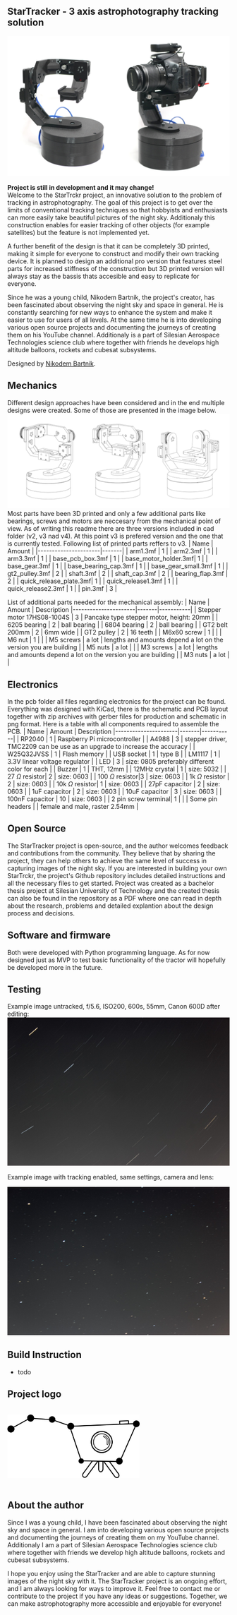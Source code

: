 ## StarTracker - 3 axis astrophotography tracking solution


![startracker image](docs/startrckr_main.jpg)


**Project is still in development and it may change!**<br>
Welcome to the StarTrckr project, an innovative solution to the problem of tracking in astrophotography. The goal of this project is to get over the limits of conventional tracking techniques so that hobbyists and enthusiasts can more easily take beautiful pictures of the night sky. Additionaly this construction enables for easier tracking of other objects (for example satellites) but the feature is not implemented yet.



A further benefit of the design is that it can be completely 3D printed, making it simple for everyone to construct and modify their own tracking device. It is planned to design an additional pro version that features steel parts for increased stiffness of the construction but 3D printed version will always stay as the bassis thats accesible and easy to replicate for everyone.

Since he was a young child, Nikodem Bartnik, the project's creator, has been fascinated about observing the night sky and space in general.  He is constantly searching for new ways to enhance the system and make it easier to use for users of all levels. At the same time he is into developing various open source projects and documenting the journeys of creating them on his YouTube channel. Additionaly is a part of Silesian Aerospace Technologies science club where together with friends he develops high altitude balloons, rockets and cubesat subsystems.


Designed by [Nikodem Bartnik](https://www.youtube.com/nikodembartnik). 

## Mechanics
Different design approaches have been considered and in the end multiple designs were created. Some of those are presented in the image below.
![StarTrckr designs](docs/design_wireframe_all.png)
Most parts have been 3D printed and only a few additional parts like bearings, screws and motors are neccesary from the mechanical point of view. As of writing this readme there are three versions included in cad folder (v2, v3 nad v4). At this point v3 is prefered version and the one that is currently tested. Following list of printed parts reffers to v3.
| Name                | Amount |
|----------------------|-------|
| arm1.3mf             | 1     |
| arm2.3mf             | 1     |
| arm3.3mf             | 1     |
| base_pcb_box.3mf     | 1     |
| base_motor_holder.3mf| 1     |
| base_gear.3mf        | 1     |
| base_bearing_cap.3mf | 1     |
| base_gear_small.3mf  | 1     |
| gt2_pulley.3mf       | 2     |
| shaft.3mf            | 2     |
| shaft_cap.3mf        | 2     |
| bearing_flap.3mf     | 2     |
| quick_release_plate.3mf| 1   |
| quick_release1.3mf   | 1     |
| quick_release2.3mf   | 1     |
| pin.3mf              | 3     |

List of additional parts needed for the mechanical assembly:
| Name                | Amount | Description 
|----------------------|-------|-----------|
| Stepper motor 17HS08-1004S | 3     | Pancake type stepper motor, height: 20mm |
| 6205 bearing             | 2     | ball bearing |
| 6804 bearing             | 2     | ball bearing |
| GT2 belt 200mm          | 2     | 6mm wide    |
| GT2 pulley              | 2     | 16 teeth    |
| M6x60 screw             | 1     |  |
| M6 nut                  | 1     | |
| M5 screws               | a lot | lengths and amounts depend a lot on the version you are building |
| M5 nuts                 | a lot | |
| M3 screws               | a lot | lengths and amounts depend a lot on the version you are building |
| M3 nuts                 | a lot | |


## Electronics
In the pcb folder all files regarding electronics for the project can be found. Everything was designed with KiCad, there is the schematic and PCB layout together with zip archives with gerber files for production and schematic in png format. Here is a table with all components required to assemble the PCB.
| Name                | Amount | Description 
|----------------------|-------|-----------|
| RP2040              | 1     | Raspberry Pi microcontroller |
| A4988               | 3     | stepper driver, TMC2209 can be use as an upgrade to increase the accuracy |
| W25Q32JVSS          | 1     | Flash memory |
| USB socket          | 1     | type B |
| LM1117              | 1     | 3.3V linear voltage regulator |
| LED                 | 3     | size: 0805 preferably different color for each |
| Buzzer              | 1     | THT, 12mm |
| 12MHz crystal       | 1     | size: 5032 |
| 27 $\Omega$ resistor| 2     | size: 0603 |
| 100 $\Omega$ resistor|3    | size: 0603 |
| 1k $\Omega$ resistor | 2    | size: 0603 |
| 10k $\Omega$ resistor| 1    | size: 0603 |
| 27pF capacitor      | 2    | size: 0603 |
| 1uF capacitor       | 2    | size: 0603 |
| 10uF capacitor      | 3    | size: 0603 |
| 100nF capacitor     | 10   | size: 0603 |
| 2 pin screw terminal| 1    | |
| Some pin headers    |       | female and male, raster 2.54mm |


## Open Source
The StarTracker project is open-source, and the author welcomes feedback and contributions from the community. They believe that by sharing the project, they can help others to achieve the same level of success in capturing images of the night sky. If you are interested in building your own StarTrckr, the project's Github repository includes detailed instructions and all the necessary files to get started. Project was created as a bachelor thesis project at Silesian University of Technology and the created thesis can also be found in the repository as a PDF where one can read in depth about the research, problems and detailed explantion about the design process and decisions. 


## Software and firmware
Both were developed with Python programming language. As for now designed just as MVP to test basic functionality of the tractor will hopefully be developed more in the future.

## Testing
Example image untracked, f/5.6, ISO200, 600s, 55mm, Canon 600D after editing:
![StarTrckr test tracking disabled](docs/edit5.jpg)

Example image with tracking enabled, same settings, camera and lens:

![StarTrckr test tracking disabled](docs/edit4.jpg)



## Build Instruction
- todo 

## Project logo
<br>
<img src="docs/logo/logo.png" style="width:300px">
<br><br>

## About the author
Since I was a young child, I have been fascinated about observing the night sky and space in general. I am into developing various open source projects and documenting the journeys of creating them on my YouTube channel. Additionaly I am a part of Silesian Aerospace Technologies science club where together with friends we develop high altitude balloons, rockets and cubesat subsystems.

I hope you enjoy using the StarTracker and are able to capture stunning images of the night sky with it. The StarTracker project is an ongoing effort, and I am always looking for ways to improve it. Feel free to contact me or contribute to the project if you have any ideas or suggestions. Together, we can make astrophotography more accessible and enjoyable for everyone!